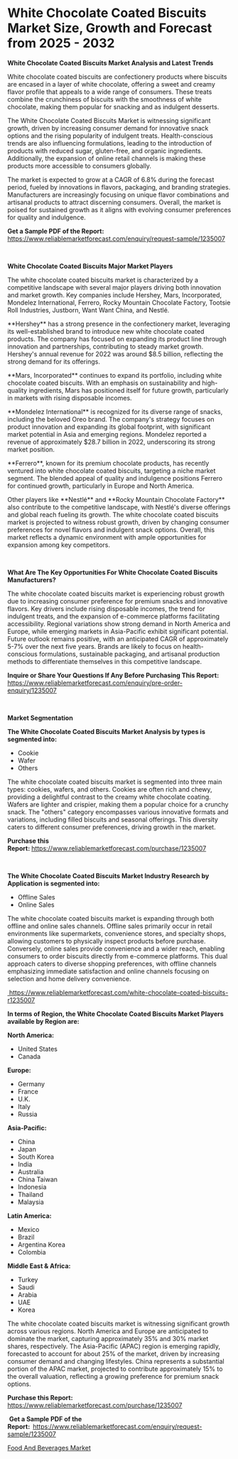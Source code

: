 <p><h1>White Chocolate Coated Biscuits Market Size, Growth and Forecast from 2025 - 2032</h1></p><p><strong>White Chocolate Coated Biscuits Market Analysis and Latest Trends</strong></p>
<p><p>White chocolate coated biscuits are confectionery products where biscuits are encased in a layer of white chocolate, offering a sweet and creamy flavor profile that appeals to a wide range of consumers. These treats combine the crunchiness of biscuits with the smoothness of white chocolate, making them popular for snacking and as indulgent desserts.</p><p>The White Chocolate Coated Biscuits Market is witnessing significant growth, driven by increasing consumer demand for innovative snack options and the rising popularity of indulgent treats. Health-conscious trends are also influencing formulations, leading to the introduction of products with reduced sugar, gluten-free, and organic ingredients. Additionally, the expansion of online retail channels is making these products more accessible to consumers globally.</p><p>The market is expected to grow at a CAGR of 6.8% during the forecast period, fueled by innovations in flavors, packaging, and branding strategies. Manufacturers are increasingly focusing on unique flavor combinations and artisanal products to attract discerning consumers. Overall, the market is poised for sustained growth as it aligns with evolving consumer preferences for quality and indulgence.</p></p>
<p><strong>Get a Sample PDF of the Report:&nbsp;</strong> <a href="https://www.reliablemarketforecast.com/enquiry/request-sample/1235007?utm_campaign=1134&utm_medium=2&utm_source=Github&utm_content=ia&utm_term=14022025&utm_id=white-chocolate-coated-biscuits">https://www.reliablemarketforecast.com/enquiry/request-sample/1235007</a></p>
<p>&nbsp;</p>
<p><strong>White Chocolate Coated Biscuits Major Market Players</strong></p>
<p><p>The white chocolate coated biscuits market is characterized by a competitive landscape with several major players driving both innovation and market growth. Key companies include Hershey, Mars, Incorporated, Mondelez International, Ferrero, Rocky Mountain Chocolate Factory, Tootsie Roll Industries, Justborn, Want Want China, and Nestlé.</p><p>**Hershey** has a strong presence in the confectionery market, leveraging its well-established brand to introduce new white chocolate coated products. The company has focused on expanding its product line through innovation and partnerships, contributing to steady market growth. Hershey's annual revenue for 2022 was around $8.5 billion, reflecting the strong demand for its offerings.</p><p>**Mars, Incorporated** continues to expand its portfolio, including white chocolate coated biscuits. With an emphasis on sustainability and high-quality ingredients, Mars has positioned itself for future growth, particularly in markets with rising disposable incomes.</p><p>**Mondelez International** is recognized for its diverse range of snacks, including the beloved Oreo brand. The company's strategy focuses on product innovation and expanding its global footprint, with significant market potential in Asia and emerging regions. Mondelez reported a revenue of approximately $28.7 billion in 2022, underscoring its strong market position.</p><p>**Ferrero**, known for its premium chocolate products, has recently ventured into white chocolate coated biscuits, targeting a niche market segment. The blended appeal of quality and indulgence positions Ferrero for continued growth, particularly in Europe and North America.</p><p>Other players like **Nestlé** and **Rocky Mountain Chocolate Factory** also contribute to the competitive landscape, with Nestlé's diverse offerings and global reach fueling its growth. The white chocolate coated biscuits market is projected to witness robust growth, driven by changing consumer preferences for novel flavors and indulgent snack options. Overall, this market reflects a dynamic environment with ample opportunities for expansion among key competitors.</p></p>
<p>&nbsp;</p>
<p><strong>What Are The Key Opportunities For White Chocolate Coated Biscuits Manufacturers?</strong></p>
<p><p>The white chocolate coated biscuits market is experiencing robust growth due to increasing consumer preference for premium snacks and innovative flavors. Key drivers include rising disposable incomes, the trend for indulgent treats, and the expansion of e-commerce platforms facilitating accessibility. Regional variations show strong demand in North America and Europe, while emerging markets in Asia-Pacific exhibit significant potential. Future outlook remains positive, with an anticipated CAGR of approximately 5-7% over the next five years. Brands are likely to focus on health-conscious formulations, sustainable packaging, and artisanal production methods to differentiate themselves in this competitive landscape.</p></p>
<p><strong>Inquire or Share Your Questions If Any Before Purchasing This Report:</strong> <a href="https://www.reliablemarketforecast.com/enquiry/pre-order-enquiry/1235007?utm_campaign=1134&utm_medium=2&utm_source=Github&utm_content=ia&utm_term=14022025&utm_id=white-chocolate-coated-biscuits">https://www.reliablemarketforecast.com/enquiry/pre-order-enquiry/1235007</a></p>
<p>&nbsp;</p>
<p><strong>Market Segmentation</strong></p>
<p><strong>The White Chocolate Coated Biscuits Market Analysis by types is segmented into:</strong></p>
<p><ul><li>Cookie</li><li>Wafer</li><li>Others</li></ul></p>
<p><p>The white chocolate coated biscuits market is segmented into three main types: cookies, wafers, and others. Cookies are often rich and chewy, providing a delightful contrast to the creamy white chocolate coating. Wafers are lighter and crispier, making them a popular choice for a crunchy snack. The "others" category encompasses various innovative formats and variations, including filled biscuits and seasonal offerings. This diversity caters to different consumer preferences, driving growth in the market.</p></p>
<p><strong>Purchase this Report:&nbsp;</strong><a href="https://www.reliablemarketforecast.com/purchase/1235007?utm_campaign=1134&utm_medium=2&utm_source=Github&utm_content=ia&utm_term=14022025&utm_id=white-chocolate-coated-biscuits">https://www.reliablemarketforecast.com/purchase/1235007</a></p>
<p>&nbsp;</p>
<p><strong>The White Chocolate Coated Biscuits Market Industry Research by Application is segmented into:</strong></p>
<p><ul><li>Offline Sales</li><li>Online Sales</li></ul></p>
<p><p>The white chocolate coated biscuits market is expanding through both offline and online sales channels. Offline sales primarily occur in retail environments like supermarkets, convenience stores, and specialty shops, allowing customers to physically inspect products before purchase. Conversely, online sales provide convenience and a wider reach, enabling consumers to order biscuits directly from e-commerce platforms. This dual approach caters to diverse shopping preferences, with offline channels emphasizing immediate satisfaction and online channels focusing on selection and home delivery convenience.</p></p>
<p><a href="https://www.reliablemarketforecast.com/white-chocolate-coated-biscuits-r1235007?utm_campaign=1134&utm_medium=2&utm_source=Github&utm_content=ia&utm_term=14022025&utm_id=white-chocolate-coated-biscuits">&nbsp;https://www.reliablemarketforecast.com/white-chocolate-coated-biscuits-r1235007</a></p>
<p><strong>In terms of Region, the White Chocolate Coated Biscuits Market Players available by Region are:</strong></p>
<p>
    <p> <strong> North America: </strong>
        <ul>
            <li>United States</li>
            <li>Canada</li>
        </ul>
        </p> 
    <p> <strong> Europe: </strong>
        <ul>
            <li>Germany</li>
            <li>France</li>
            <li>U.K.</li>
            <li>Italy</li>
            <li>Russia</li>
        </ul>
        </p> 
    <p> <strong> Asia-Pacific: </strong>
        <ul>
            <li>China</li>
            <li>Japan</li>
            <li>South Korea</li>
            <li>India</li>
            <li>Australia</li>
            <li>China Taiwan</li>
            <li>Indonesia</li>
            <li>Thailand</li>
            <li>Malaysia</li>
        </ul>
        </p> 
    <p> <strong> Latin America: </strong>
        <ul>
            <li>Mexico</li>
            <li>Brazil</li>
            <li>Argentina Korea</li>
            <li>Colombia</li>
        </ul>
        </p> 
    <p> <strong> Middle East & Africa: </strong>
        <ul>
            <li>Turkey</li>
            <li>Saudi</li>
            <li>Arabia</li>
            <li>UAE</li>
            <li>Korea</li>
        </ul>
    </p>
    </p>
<p><p>The white chocolate coated biscuits market is witnessing significant growth across various regions. North America and Europe are anticipated to dominate the market, capturing approximately 35% and 30% market shares, respectively. The Asia-Pacific (APAC) region is emerging rapidly, forecasted to account for about 25% of the market, driven by increasing consumer demand and changing lifestyles. China represents a substantial portion of the APAC market, projected to contribute approximately 15% to the overall valuation, reflecting a growing preference for premium snack options.</p></p>
<p><strong>Purchase this Report: </strong><a href="https://www.reliablemarketforecast.com/purchase/1235007?utm_campaign=1134&utm_medium=2&utm_source=Github&utm_content=ia&utm_term=14022025&utm_id=white-chocolate-coated-biscuits">https://www.reliablemarketforecast.com/purchase/1235007</a></p>
<p>&nbsp;<strong>Get a Sample PDF of the Report:&nbsp;&nbsp;</strong><a href="https://www.reliablemarketforecast.com/enquiry/request-sample/1235007?utm_campaign=1134&utm_medium=2&utm_source=Github&utm_content=ia&utm_term=14022025&utm_id=white-chocolate-coated-biscuits">https://www.reliablemarketforecast.com/enquiry/request-sample/1235007</a></p>
<p><strong></strong></p>
<p><p><a href="https://github.com/BryceTownsendr/Market-Research-Report-List-7/blob/main/food-and-beverages-market.md?utm_campaign=1134&utm_medium=2&utm_source=Github&utm_content=ia&utm_term=14022025&utm_id=white-chocolate-coated-biscuits">Food And Beverages Market</a></p></p>